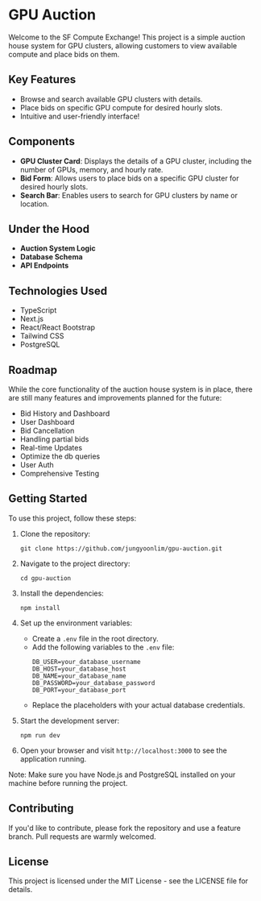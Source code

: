 # GPU Auction 

Welcome to the SF Compute Exchange! This project is a simple auction house system for GPU clusters, allowing customers to view available compute and place bids on them. 

## Key Features

- Browse and search available GPU clusters with details.
- Place bids on specific GPU compute for desired hourly slots. 
- Intuitive and user-friendly interface! 

## Components

- **GPU Cluster Card**: Displays the details of a GPU cluster, including the number of GPUs, memory, and hourly rate. 
- **Bid Form**: Allows users to place bids on a specific GPU cluster for desired hourly slots. 
- **Search Bar**: Enables users to search for GPU clusters by name or location. 


## Under the Hood

- **Auction System Logic** 
- **Database Schema**
- **API Endpoints**

## Technologies Used

- TypeScript 
- Next.js 
- React/React Bootstrap
- Tailwind CSS 
- PostgreSQL

## Roadmap 

While the core functionality of the auction house system is in place, there are still many features and improvements planned for the future: 
- Bid History and Dashboard
- User Dashboard 
- Bid Cancellation
- Handling partial bids 
- Real-time Updates 
- Optimize the db queries  
- User Auth 
- Comprehensive Testing 


## Getting Started  

To use this project, follow these steps:

1. Clone the repository:
   ```
   git clone https://github.com/jungyoonlim/gpu-auction.git
   ```

2. Navigate to the project directory:
   ```
   cd gpu-auction
   ```

3. Install the dependencies:
   ```
   npm install
   ```

4. Set up the environment variables:
   - Create a `.env` file in the root directory.
   - Add the following variables to the `.env` file:
     ```
     DB_USER=your_database_username
     DB_HOST=your_database_host
     DB_NAME=your_database_name
     DB_PASSWORD=your_database_password
     DB_PORT=your_database_port
     ```
   - Replace the placeholders with your actual database credentials.

5. Start the development server:
   ```
   npm run dev
   ```

6. Open your browser and visit `http://localhost:3000` to see the application running.

Note: Make sure you have Node.js and PostgreSQL installed on your machine before running the project.

## Contributing

If you'd like to contribute, please fork the repository and use a feature branch. Pull requests are warmly welcomed.


## License
This project is licensed under the MIT License - see the LICENSE file for details. 

